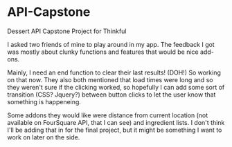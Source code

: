 # API-Capstone
Dessert API Capstone Project for Thinkful

I asked two friends of mine to play around in my app.
The feedback I got was mostly about clunky functions and features that would be nice add-ons.

Mainly, I need an end function to clear their last results! (DOH!) So working on that now.
They also both mentioned that load times were long and so they weren't sure if the clicking worked,
so hopefully I can add some sort of transition (CSS? Jquery?) between button clicks to let the user
know that something is happeneing.

Some addons they would like were distance from current location (not available on FourSquare API, that
I can see) and ingredient lists. I don't think I'll be adding that in for the final project, but
it might be something I want to work on later on the side.

